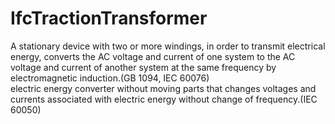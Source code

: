 IfcTractionTransformer
======================
A stationary device with two or more windings, in order to transmit electrical
energy, converts the AC voltage and current of one system to the AC voltage
and current of another system at the same frequency by electromagnetic
induction.(GB 1094, IEC 60076)  
electric energy converter without moving parts that changes voltages and
currents associated with electric energy without change of frequency.(IEC
60050)


